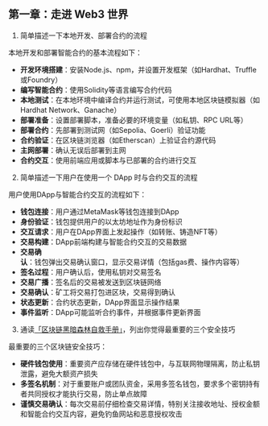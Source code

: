 ## 第一章：走进 Web3 世界

1. 简单描述一下本地开发、部署合约的流程                                                              

本地开发和部署智能合约的基本流程如下：
   - **开发环境搭建**：安装Node.js、npm，并设置开发框架（如Hardhat、Truffle或Foundry）
   - **编写智能合约**：使用Solidity等语言编写合约代码
   - **本地测试**：在本地环境中编译合约并运行测试，可使用本地区块链模拟器（如Hardhat Network、Ganache）
   - **部署准备**：设置部署脚本，准备必要的环境变量（如私钥、RPC URL等）
   - **部署合约**：先部署到测试网（如Sepolia、Goerli）验证功能
   - **合约验证**：在区块链浏览器（如Etherscan）上验证合约源代码
   - **主网部署**：确认无误后部署到主网
   - **合约交互**：使用前端应用或脚本与已部署的合约进行交互

2. 简单描述一下用户在使用一个 DApp 时与合约交互的流程                                                

用户使用DApp与智能合约交互的流程如下：
   - **钱包连接**：用户通过MetaMask等钱包连接到DApp
   - **身份验证**：钱包提供用户的以太坊地址作为身份标识
   - **交互请求**：用户在DApp界面上发起操作（如转账、铸造NFT等）
   - **交易构建**：DApp前端构建与智能合约交互的交易数据
   - **交易确认**：钱包弹出交易确认窗口，显示交易详情（包括gas费、操作内容等）
   - **签名过程**：用户确认后，使用私钥对交易签名
   - **交易广播**：签名后的交易被发送到区块链网络
   - **交易确认**：矿工将交易打包进区块，交易得到确认
   - **状态更新**：合约状态更新，DApp界面显示操作结果
   - **事件监听**：DApp可能监听合约事件，并根据事件更新界面
 
3. 通读[「区块链黑暗森林自救手册」](https://github.com/slowmist/Blockchain-dark-forest-selfguard-handbook/blob/main/README_CN.md)，列出你觉得最重要的三个安全技巧 

最重要的三个区块链安全技巧：
   - **硬件钱包使用**：重要资产应存储在硬件钱包中，与互联网物理隔离，防止私钥泄露，避免大额资产损失
   - **多签名机制**：对于重要账户或团队资金，采用多签名钱包，要求多个密钥持有者共同授权才能执行交易，防止单点故障
   - **谨慎交易确认**：每次交易前仔细检查交易详情，特别关注接收地址、授权金额和智能合约交互内容，避免钓鱼网站和恶意授权攻击
